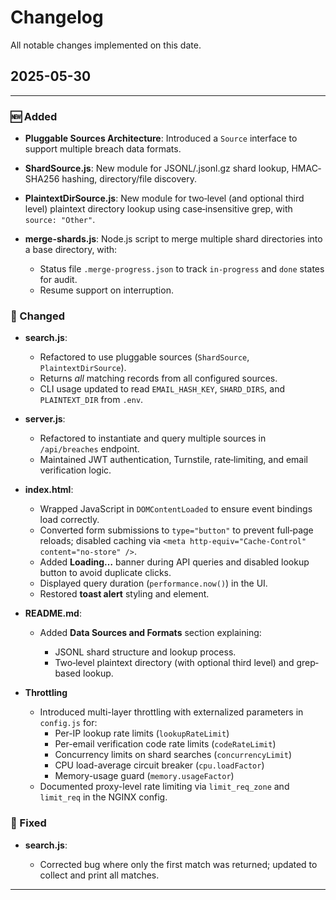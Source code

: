 # Changelog

All notable changes implemented on this date.

## 2025-05-30

---

### 🆕 Added

* **Pluggable Sources Architecture**: Introduced a `Source` interface to support multiple breach data formats.
* **ShardSource.js**: New module for JSONL/.jsonl.gz shard lookup, HMAC‐SHA256 hashing, directory/file discovery.
* **PlaintextDirSource.js**: New module for two‐level (and optional third level) plaintext directory lookup using case‐insensitive grep, with `source: "Other"`.
* **merge-shards.js**: Node.js script to merge multiple shard directories into a base directory, with:

  * Status file `.merge-progress.json` to track `in-progress` and `done` states for audit.
  * Resume support on interruption.

### 🔄 Changed

* **search.js**:

  * Refactored to use pluggable sources (`ShardSource`, `PlaintextDirSource`).
  * Returns *all* matching records from all configured sources.
  * CLI usage updated to read `EMAIL_HASH_KEY`, `SHARD_DIRS`, and `PLAINTEXT_DIR` from `.env`.

* **server.js**:

  * Refactored to instantiate and query multiple sources in `/api/breaches` endpoint.
  * Maintained JWT authentication, Turnstile, rate‐limiting, and email verification logic.

* **index.html**:

  * Wrapped JavaScript in `DOMContentLoaded` to ensure event bindings load correctly.
  * Converted form submissions to `type="button"` to prevent full‐page reloads; disabled caching via `<meta http-equiv="Cache-Control" content="no-store" />`.
  * Added **Loading…** banner during API queries and disabled lookup button to avoid duplicate clicks.
  * Displayed query duration (`performance.now()`) in the UI.
  * Restored **toast alert** styling and element.

* **README.md**:

  * Added **Data Sources and Formats** section explaining:

    * JSONL shard structure and lookup process.
    * Two‐level plaintext directory (with optional third level) and grep‐based lookup.

* **Throttling**  
  - Introduced multi-layer throttling with externalized parameters in `config.js` for:
    - Per-IP lookup rate limits (`lookupRateLimit`)  
    - Per-email verification code rate limits (`codeRateLimit`)  
    - Concurrency limits on shard searches (`concurrencyLimit`)  
    - CPU load-average circuit breaker (`cpu.loadFactor`)  
    - Memory-usage guard (`memory.usageFactor`)  
  - Documented proxy-level rate limiting via `limit_req_zone` and `limit_req` in the NGINX config.

### 🐛 Fixed

* **search.js**:

  * Corrected bug where only the first match was returned; updated to collect and print all matches.
---
